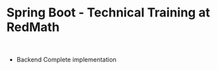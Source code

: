 <h1> Spring Boot - Technical Training at RedMath </h1>
<br>
<ul>
<li>Backend Complete implementation</li>
</ul>
